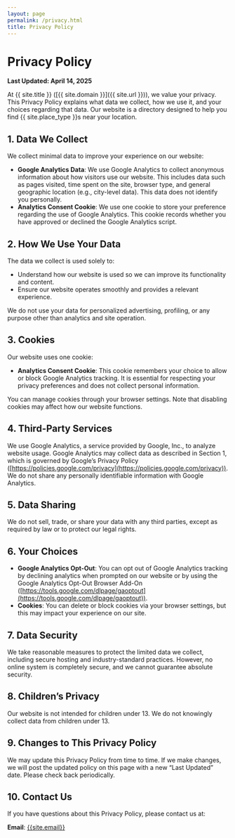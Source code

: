```yaml
---
layout: page
permalink: /privacy.html
title: Privacy Policy
---
```


# Privacy Policy

**Last Updated: April 14, 2025**

At {{ site.title }} ([{{ site.domain }}]({{ site.url }})), we value your privacy. This Privacy Policy explains what data we collect, how we use it, and your choices regarding that data. Our website is a directory designed to help you find {{ site.place_type }}s near your location.

## 1. Data We Collect

We collect minimal data to improve your experience on our website:

- **Google Analytics Data**: We use Google Analytics to collect anonymous information about how visitors use our website. This includes data such as pages visited, time spent on the site, browser type, and general geographic location (e.g., city-level data). This data does not identify you personally.
- **Analytics Consent Cookie**: We use one cookie to store your preference regarding the use of Google Analytics. This cookie records whether you have approved or declined the Google Analytics script.

## 2. How We Use Your Data

The data we collect is used solely to:

- Understand how our website is used so we can improve its functionality and content.
- Ensure our website operates smoothly and provides a relevant experience.

We do not use your data for personalized advertising, profiling, or any purpose other than analytics and site operation.

## 3. Cookies

Our website uses one cookie:

- **Analytics Consent Cookie**: This cookie remembers your choice to allow or block Google Analytics tracking. It is essential for respecting your privacy preferences and does not collect personal information.

You can manage cookies through your browser settings. Note that disabling cookies may affect how our website functions.

## 4. Third-Party Services

We use Google Analytics, a service provided by Google, Inc., to analyze website usage. Google Analytics may collect data as described in Section 1, which is governed by Google’s Privacy Policy ([https://policies.google.com/privacy](https://policies.google.com/privacy)). We do not share any personally identifiable information with Google Analytics.

## 5. Data Sharing

We do not sell, trade, or share your data with any third parties, except as required by law or to protect our legal rights.

## 6. Your Choices

- **Google Analytics Opt-Out**: You can opt out of Google Analytics tracking by declining analytics when prompted on our website or by using the Google Analytics Opt-Out Browser Add-On ([https://tools.google.com/dlpage/gaoptout](https://tools.google.com/dlpage/gaoptout)).
- **Cookies**: You can delete or block cookies via your browser settings, but this may impact your experience on our site.

## 7. Data Security

We take reasonable measures to protect the limited data we collect, including secure hosting and industry-standard practices. However, no online system is completely secure, and we cannot guarantee absolute security.

## 8. Children’s Privacy

Our website is not intended for children under 13. We do not knowingly collect data from children under 13.

## 9. Changes to This Privacy Policy

We may update this Privacy Policy from time to time. If we make changes, we will post the updated policy on this page with a new “Last Updated” date. Please check back periodically.

## 10. Contact Us

If you have questions about this Privacy Policy, please contact us at:

**Email**: [{{site.email}}](mailto:{{site.email}})
